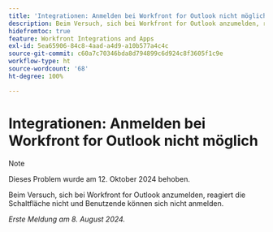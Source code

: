 ```yaml
---
title: 'Integrationen: Anmelden bei Workfront for Outlook nicht möglich'
description: Beim Versuch, sich bei Workfront for Outlook anzumelden, reagiert die Schaltfläche nicht und Benutzende können sich nicht anmelden.
hidefromtoc: true
feature: Workfront Integrations and Apps
exl-id: 5ea65906-84c8-4aad-a4d9-a10b577a4c4c
source-git-commit: c60a7c70346bda8d794899c6d924c8f3605f1c9e
workflow-type: ht
source-wordcount: '68'
ht-degree: 100%

---
```


# Integrationen: Anmelden bei Workfront for Outlook nicht möglich

>[!NOTE]
>
>Dieses Problem wurde am 12. Oktober 2024 behoben.

Beim Versuch, sich bei Workfront for Outlook anzumelden, reagiert die Schaltfläche nicht und Benutzende können sich nicht anmelden.

_Erste Meldung am 8. August 2024._
